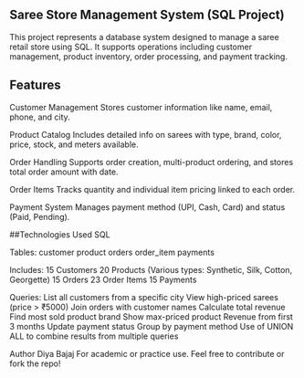 ## Saree Store Management System (SQL Project)
This project represents a  database system designed to manage a saree retail store using SQL. It supports operations including customer management, product inventory, order processing, and payment tracking.

 ## Features
Customer Management
Stores customer information like name, email, phone, and city.

Product Catalog
Includes detailed info on sarees with type, brand, color, price, stock, and meters available.

Order Handling
Supports order creation, multi-product ordering, and stores total order amount with date.

Order Items
Tracks quantity and individual item pricing linked to each order.

Payment System
Manages payment method (UPI, Cash, Card) and status (Paid, Pending).

##Technologies Used
SQL 

Tables:
customer
product
orders
order_item
payments

Includes:
15 Customers
20 Products (Various types: Synthetic, Silk, Cotton, Georgette)
15 Orders
23 Order Items
15 Payments

Queries:
List all customers from a specific city
View high-priced sarees (price > ₹5000)
Join orders with customer names
Calculate total revenue
Find most sold product brand
Show max-priced product
Revenue from first 3 months
Update payment status
Group by payment method
Use of UNION ALL to combine results from multiple queries

Author
Diya Bajaj
For academic or practice use. Feel free to contribute or fork the repo!

